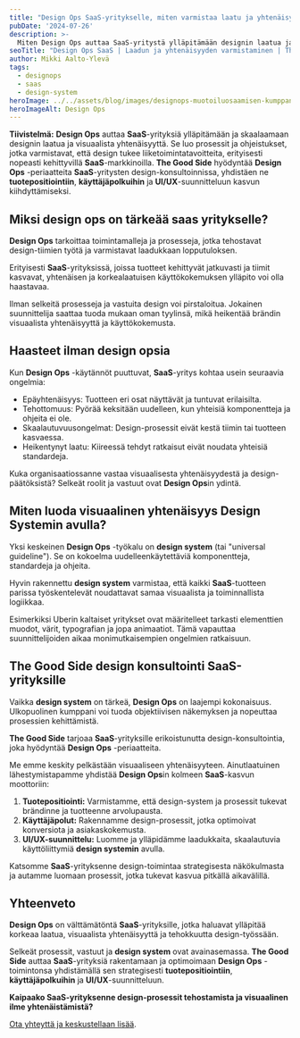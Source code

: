 ```yaml
---
title: "Design Ops SaaS-yritykselle, miten varmistaa laatu ja yhtenäisyys?"
pubDate: '2024-07-26'
description: >-
  Miten Design Ops auttaa SaaS-yritystä ylläpitämään designin laatua ja visuaalista yhtenäisyyttä? The Good Side tarjoaa ratkaisuja.
seoTitle: "Design Ops SaaS | Laadun ja yhtenäisyyden varmistaminen | The Good Side"
author: Mikki Aalto-Ylevä
tags:
  - designops
  - saas
  - design-system
heroImage: ../../assets/blog/images/designops-muotoiluosaamisen-kumppani/featured.webp
heroImageAlt: Design Ops
---
```


**Tiivistelmä:** **Design Ops** auttaa **SaaS**-yrityksiä ylläpitämään ja skaalaamaan designin laatua ja visuaalista yhtenäisyyttä. Se luo prosessit ja ohjeistukset, jotka varmistavat, että design tukee liiketoimintatavoitteita, erityisesti nopeasti kehittyvillä **SaaS**-markkinoilla. **The Good Side** hyödyntää **Design Ops** -periaatteita **SaaS**-yritysten design-konsultoinnissa, yhdistäen ne **tuotepositiointiin**, **käyttäjäpolkuihin** ja **UI/UX**-suunnitteluun kasvun kiihdyttämiseksi.

## Miksi design ops on tärkeää saas yritykselle?

**Design Ops** tarkoittaa toimintamalleja ja prosesseja, jotka tehostavat design-tiimien työtä ja varmistavat laadukkaan lopputuloksen.

Erityisesti **SaaS**-yrityksissä, joissa tuotteet kehittyvät jatkuvasti ja tiimit kasvavat, yhtenäisen ja korkealaatuisen käyttökokemuksen ylläpito voi olla haastavaa.

Ilman selkeitä prosesseja ja vastuita design voi pirstaloitua. Jokainen suunnittelija saattaa tuoda mukaan oman tyylinsä, mikä heikentää brändin visuaalista yhtenäisyyttä ja käyttökokemusta.

## Haasteet ilman design opsia

Kun **Design Ops** -käytännöt puuttuvat, **SaaS**-yritys kohtaa usein seuraavia ongelmia:

*   Epäyhtenäisyys: Tuotteen eri osat näyttävät ja tuntuvat erilaisilta.
*   Tehottomuus: Pyörää keksitään uudelleen, kun yhteisiä komponentteja ja ohjeita ei ole.
*   Skaalautuvuusongelmat: Design-prosessit eivät kestä tiimin tai tuotteen kasvaessa.
*   Heikentynyt laatu: Kiireessä tehdyt ratkaisut eivät noudata yhteisiä standardeja.

Kuka organisaatiossanne vastaa visuaalisesta yhtenäisyydestä ja design-päätöksistä? Selkeät roolit ja vastuut ovat **Design Ops**in ydintä.

## Miten luoda visuaalinen yhtenäisyys Design Systemin avulla?

Yksi keskeinen **Design Ops** -työkalu on **design system** (tai "universal guideline"). Se on kokoelma uudelleenkäytettäviä komponentteja, standardeja ja ohjeita.

Hyvin rakennettu **design system** varmistaa, että kaikki **SaaS**-tuotteen parissa työskentelevät noudattavat samaa visuaalista ja toiminnallista logiikkaa.

Esimerkiksi Uberin kaltaiset yritykset ovat määritelleet tarkasti elementtien muodot, värit, typografian ja jopa animaatiot. Tämä vapauttaa suunnittelijoiden aikaa monimutkaisempien ongelmien ratkaisuun.

## The Good Side design konsultointi SaaS-yrityksille

Vaikka **design system** on tärkeä, **Design Ops** on laajempi kokonaisuus. Ulkopuolinen kumppani voi tuoda objektiivisen näkemyksen ja nopeuttaa prosessien kehittämistä.

**The Good Side** tarjoaa **SaaS**-yrityksille erikoistunutta design-konsultointia, joka hyödyntää **Design Ops** -periaatteita.

Me emme keskity pelkästään visuaaliseen yhtenäisyyteen. Ainutlaatuinen lähestymistapamme yhdistää **Design Ops**in kolmeen **SaaS**-kasvun moottoriin:

1.  **Tuotepositiointi:** Varmistamme, että design-system ja prosessit tukevat brändinne ja tuotteenne arvolupausta.
2.  **Käyttäjäpolut:** Rakennamme design-prosessit, jotka optimoivat konversiota ja asiakaskokemusta.
3.  **UI/UX-suunnittelu:** Luomme ja ylläpidämme laadukkaita, skaalautuvia käyttöliittymiä **design systemin** avulla.

Katsomme **SaaS**-yrityksenne design-toimintaa strategisesta näkökulmasta ja autamme luomaan prosessit, jotka tukevat kasvua pitkällä aikavälillä.

## Yhteenveto

**Design Ops** on välttämätöntä **SaaS**-yrityksille, jotka haluavat ylläpitää korkeaa laatua, visuaalista yhtenäisyyttä ja tehokkuutta design-työssään.

Selkeät prosessit, vastuut ja **design system** ovat avainasemassa. **The Good Side** auttaa **SaaS**-yrityksiä rakentamaan ja optimoimaan **Design Ops** -toimintonsa yhdistämällä sen strategisesti **tuotepositiointiin**, **käyttäjäpolkuihin** ja **UI/UX**-suunnitteluun.

**Kaipaako SaaS-yrityksenne design-prosessit tehostamista ja visuaalinen ilme yhtenäistämistä?**

[Ota yhteyttä ja keskustellaan lisää](/fi/contact).